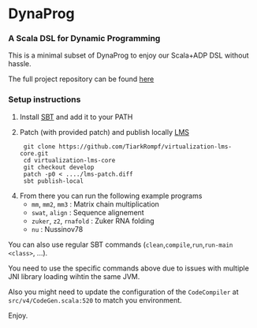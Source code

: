 # DynaProg
### A Scala DSL for Dynamic Programming

This is a minimal subset of DynaProg to enjoy our Scala+ADP DSL without hassle.

The full project repository can be found [here](https://github.com/manojo/lamp-dp-mt)

### Setup instructions

1. Install [SBT](http://www.scala-sbt.org/release/docs/Getting-Started/Setup.html) and add it to your PATH

2. Patch (with provided patch) and publish locally [LMS](https://github.com/tiarkrompf/virtualization-lms-core)

        git clone https://github.com/TiarkRompf/virtualization-lms-core.git
        cd virtualization-lms-core
        git checkout develop
        patch -p0 < ..../lms-patch.diff
        sbt publish-local

<!--
3. Clone [DynaProg](https://github.com/TCKnet/DynaProg.git) repository

        git clone https://github.com/TCKnet/DynaProg.git
        cd DynaProg
        sbt
-->

4. From there you can run the following example programs
    * `mm`, `mm2`, `mm3` : Matrix chain multiplication
    * `swat`, `align` : Sequence alignement
    * `zuker`, `z2`, `rnafold` : Zuker RNA folding
    * `nu` : Nussinov78

You can also use regular SBT commands (`clean`,`compile`,`run`,`run-main <class>`, ...).

You need to use the specific commands above due to issues with multiple JNI library loading wihtin the same JVM.

Also you might need to update the configuration of the `CodeCompiler` at `src/v4/CodeGen.scala:520` to match you environment.

Enjoy.

